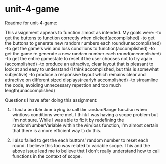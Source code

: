 # unit-4-game

Readme for unit-4-game:

This assignment appears to function almost as intended.  My goals were:
  -to get the buttons to function correctly when clicked(accomplished)
  -to get the buttons to generate new random numbers each round(unaccomplished)
  -to get the game's win and loss conditions to function(accomplished)
  -to get the game to generate a new random number each round(accomplished)
  -to get the entire gamestate to reset if the user chooses not to try again (accomplished)
  -to produce an attractive, clear layout that is pleasant to look at and easy to understand (I think accomplished, but this is                   somewhat subjective)
  -to produce a responsive layout which remains clear and attractive on different sized displays(nearlyh accomplished)
  -to streamline the code, avoiding unnecessary repetition and too much length(unaccomplished)
  
  
Questions I have after doing this assignment:

1. I had a terrible time trying to call the randomRange function when win/loss conditions were met.  I think I was having a scope problem but I'm not sure.  While I was able to fix it by redefining the randomNumberVariable within the win/loss function, I'm almost certain that there is a more efficient way to do this.

2. I also failed to get the each buttons' random number to reset each round.  I believe this too was related to variable scope.  This and the above issue lead me to believe that I don't really understand how to call functions in the context of scope.  
